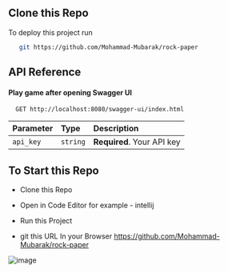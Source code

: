 
## Clone this Repo

To deploy this project run

```bash
   git https://github.com/Mohammad-Mubarak/rock-paper
```




## API Reference

#### Play game after opening Swagger UI

```http
  GET http://localhost:8080/swagger-ui/index.html
```

| Parameter | Type     | Description                |
| :-------- | :------- | :------------------------- |
| `api_key` | `string` | **Required**. Your API key |


## To Start this Repo
- Clone this Repo 

- Open in Code Editor for example - intellij

- Run this Project

- git this URL In your Browser https://github.com/Mohammad-Mubarak/rock-paper


![image](https://user-images.githubusercontent.com/115584175/234593447-8e399043-4ced-49cf-ba68-b04ff03a0d01.png)

